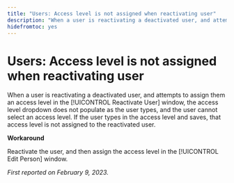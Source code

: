 ```yaml
---
title: "Users: Access level is not assigned when reactivating user"
description: "When a user is reactivating a deactivated user, and attempts to assign them an access level in the Reactivate User window, the access level dropdown does not populate as the user types, and the user cannot select an access level. If the user types in the access level and saves, that access level is not assigned to the reactivated user."
hidefromtoc: yes
---
```


# Users: Access level is not assigned when reactivating user

When a user is reactivating a deactivated user, and attempts to assign them an access level in the [!UICONTROL Reactivate User] window, the access level dropdown does not populate as the user types, and the user cannot select an access level. If the user types in the access level and saves, that access level is not assigned to the reactivated user.

**Workaround**

Reactivate the user, and then assign the access level in the [!UICONTROL Edit Person] window.

_First reported on February 9, 2023._

